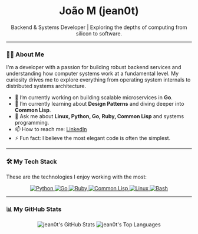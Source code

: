<div align="center">
  <h1 align="center">João M (jean0t)</h1>
  <p align="center">
    Backend & Systems Developer | Exploring the depths of computing from silicon to software.
  </p>
</div>

---

### 👨‍💻 About Me
I'm a developer with a passion for building robust backend services and understanding how computer systems work at a fundamental level. My curiosity drives me to explore everything from operating system internals to distributed systems architecture.

- 🔭 I’m currently working on building scalable microservices in **Go**.
- 🌱 I’m currently learning about **Design Patterns** and diving deeper into **Common Lisp**.
- 💬 Ask me about **Linux, Python, Go, Ruby, Common Lisp** and systems programming.
- 📫 How to reach me: [LinkedIn](https://www.linkedin.com/in/joao-maurici0-m/)
- ⚡ Fun fact: I believe the most elegant code is often the simplest.

---

### 🛠️ My Tech Stack
These are the technologies I enjoy working with the most:

<p align="center">
  <a href="https://www.python.org" target="_blank" rel="noreferrer">
    <img src="https://img.shields.io/badge/Python-3776AB?style=for-the-badge&logo=python&logoColor=white" alt="Python"/>
  </a>
  <a href="https://golang.org" target="_blank" rel="noreferrer">
    <img src="https://img.shields.io/badge/Go-00ADD8?style=for-the-badge&logo=go&logoColor=white" alt="Go"/>
  </a>
  <a href="https://www.ruby-lang.org/en/" target="_blank" rel="noreferrer">
    <img src="https://img.shields.io/badge/Ruby-CC342D?style=for-the-badge&logo=ruby&logoColor=white" alt="Ruby"/>
  </a>
  <a href="https://lisp-lang.org/" target="_blank" rel="noreferrer">
    <img src="https://img.shields.io/badge/Common%20Lisp-333333?style=for-the-badge&logo=common-lisp&logoColor=white" alt="Common Lisp"/>
  </a>
  <a href="https://www.linux.org/" target="_blank" rel="noreferrer">
    <img src="https://img.shields.io/badge/Linux-FCC624?style=for-the-badge&logo=linux&logoColor=black" alt="Linux"/>
  </a>
  <a href="https://www.gnu.org/software/bash/" target="_blank" rel="noreferrer">
    <img src="https://img.shields.io/badge/Bash-4EAA25?style=for-the-badge&logo=gnu-bash&logoColor=white" alt="Bash"/>
  </a>
</p>

---

### 📊 My GitHub Stats
<p align="center">
  <img src="https://github-readme-stats.vercel.app/api?username=jean0t&show_icons=true&theme=transparent&hide_border=true&title_color=007ACC&icon_color=007ACC&text_color=c9d1d9&bg_color=00000000" alt="jean0t's GitHub Stats" />
  <img src="https://github-readme-stats.vercel.app/api/top-langs/?username=jean0t&layout=compact&theme=transparent&hide_border=true&title_color=007ACC&text_color=c9d1d9&bg_color=00000000&langs_count=8&size_weight=0.1&count_weight=0.9&hide=javascript,powershell" alt="jean0t's Top Languages" />
</p>
